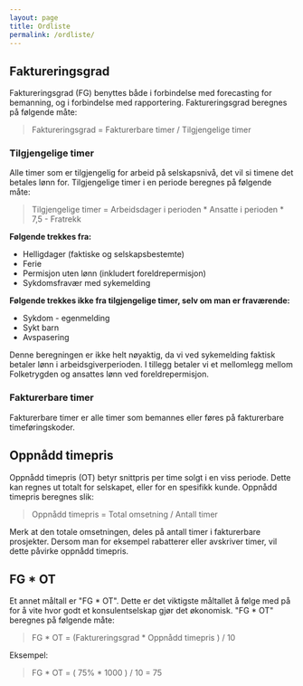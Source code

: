 ```yaml
---
layout: page
title: Ordliste
permalink: /ordliste/
---
```


## Faktureringsgrad

Faktureringsgrad (FG) benyttes både i forbindelse med forecasting for bemanning, og i forbindelse med rapportering. Faktureringsgrad beregnes på følgende måte:

> Faktureringsgrad = Fakturerbare timer / Tilgjengelige timer

### Tilgjengelige timer
Alle timer som er tilgjengelig for arbeid på selskapsnivå, det vil si timene det betales lønn for. Tilgjengelige timer i en periode beregnes på følgende måte:

> Tilgjengelige timer = Arbeidsdager i perioden * Ansatte i perioden * 7,5 - Fratrekk


**Følgende trekkes fra:**
- Helligdager (faktiske og selskapsbestemte)
- Ferie
- Permisjon uten lønn (inkludert foreldrepermisjon)
- Sykdomsfravær med sykemelding

**Følgende trekkes ikke fra tilgjengelige timer, selv om man er fraværende:**
- Sykdom - egenmelding
- Sykt barn
- Avspasering

Denne beregningen er ikke helt nøyaktig, da vi ved sykemelding faktisk betaler lønn i arbeidsgiverperioden. I tillegg betaler vi et mellomlegg mellom Folketrygden og ansattes lønn ved foreldrepermisjon.

### Fakturerbare timer
Fakturerbare timer er alle timer som bemannes eller føres på fakturerbare timeføringskoder.

## Oppnådd timepris

Oppnådd timepris (OT) betyr snittpris per time solgt i en viss periode. Dette kan regnes ut totalt for selskapet, eller for en spesifikk kunde. Oppnådd timepris beregnes slik:

> Oppnådd timepris = Total omsetning / Antall timer

Merk at den totale omsetningen, deles på antall timer i fakturerbare prosjekter. Dersom man for eksempel rabatterer eller avskriver timer, vil dette påvirke oppnådd timepris.

## FG * OT

Et annet måltall er "FG * OT". Dette er det viktigste måltallet å følge med på for å vite hvor godt et konsulentselskap gjør det økonomisk. "FG * OT" beregnes på følgende måte:

> FG * OT = (Faktureringsgrad * Oppnådd timepris ) / 10

Eksempel:

> FG * OT = ( 75% * 1000 ) / 10 = 75

